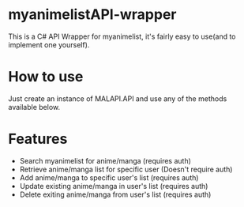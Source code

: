 # myanimelistAPI-wrapper
This is a C# API Wrapper for myanimelist, it's fairly easy to use(and to implement one yourself).


# How to use
Just create an instance of MALAPI.API and use any of the methods available below.



# Features
<ul>
<li> Search myanimelist for anime/manga (requires auth) </li>
<li> Retrieve anime/manga list for specific user (Doesn't require auth) </li>
<li> Add anime/manga to specific user's list (requires auth) </li>
<li> Update existing anime/manga in user's list (requires auth) </li>
<li> Delete exiting anime/manga from user's list (requires auth) </li>
</ul>
